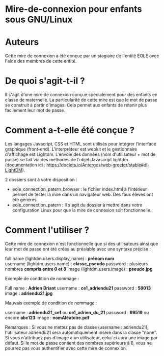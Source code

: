 # Mire-de-connexion pour enfants sous GNU/Linux

# Auteurs
Cette mire de connexion a été conçue par un stagiaire de l'entité EOLE avec l'aide des membres de cette entité.

# De quoi s'agit-t-il ?
Il s'agit d'une mire de connexion conçue spécialement pour des enfants en classe de maternelle. La particularité de cette mire est que le mot de passe se construit à partir d'images. Cela permet aux enfants de retenir plus facilement leur mot de passe.

# Comment a-t-elle été conçue ?
Les langages Javacript, CSS et HTML sont utilisés pour intégrer l'interface graphique (front-end).
L'interprèteur est webkit et le gestionnaire d'affichage est Lightdm.
L'envoie des données (nom d'utilisateur + mot de passe) se fait via des méthodes de l'objet Javascript lightdm (documentation ici : https://doclets.io/Antergos/web-greeter/stable#dl-LightDM).

2 dossiers sont à votre disposition :
  - eole_connection_patern_browser : le fichier index.html à l'intérieur permet de tester la mire dans un navigateur web. Des faux élèves ont été générés.
  - eole_connection_patern : Il s'agit du dossier à mettre dans votre configuration Linux pour que la mire de connexion soit fonctionnelle.

# Comment l'utiliser ?
Cette mire de connexion n'est fonctionnelle que si des utilisateurs ainsi que leur mot de passe ont été crées au préalable avec une syntaxe précise :

full name (lightdm.users.display_name) : **prénom nom** <br/>
username (lightdm.users.name) : **classe_pseudo**
password : plusieurs nombres **compris entre 0 et 8**
image (lightdm.users.image) : **pseudo.jpg**

Exemple de condition de nommage :

Full name : **Adrien Briant**
username : **ce1_adriendu21**
password : **58013**
image : **adriendu21.jpg**

Mauvais exemple de condition de nommage :

username : **adriendu21_ce1** ou **ce1_adrien_du_21**
password : **99519** ou encore **abc123**
image : **nomAléatoire.pdf**

Remarques :
Si vous ne mettez pas de classe (username : adriendu21), l'utilisateur adriendu21 sera automatiquement inséré dans la classe "none".
Si vous n'attribuez pas d'image à un utilisateur, celui-ci aura une image par défaut.
Si le mot de passe contient des nombres supérieurs à 8, vous ne pourrez pas vous authentifier avec cette mire de connexion.
